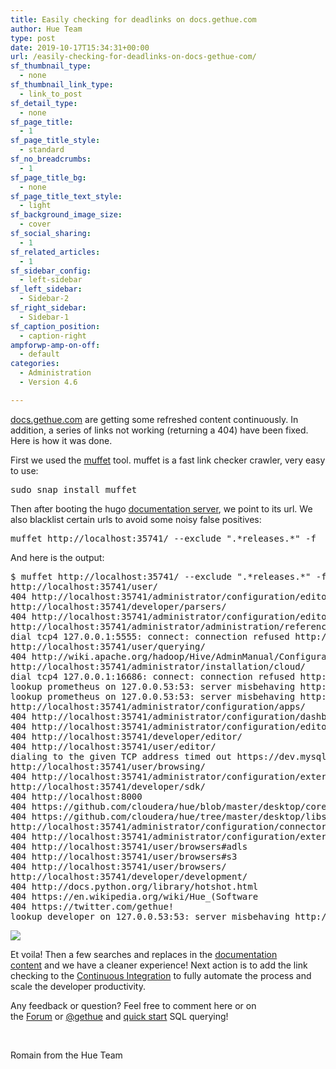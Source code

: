 ```yaml
---
title: Easily checking for deadlinks on docs.gethue.com
author: Hue Team
type: post
date: 2019-10-17T15:34:31+00:00
url: /easily-checking-for-deadlinks-on-docs-gethue-com/
sf_thumbnail_type:
  - none
sf_thumbnail_link_type:
  - link_to_post
sf_detail_type:
  - none
sf_page_title:
  - 1
sf_page_title_style:
  - standard
sf_no_breadcrumbs:
  - 1
sf_page_title_bg:
  - none
sf_page_title_text_style:
  - light
sf_background_image_size:
  - cover
sf_social_sharing:
  - 1
sf_related_articles:
  - 1
sf_sidebar_config:
  - left-sidebar
sf_left_sidebar:
  - Sidebar-2
sf_right_sidebar:
  - Sidebar-1
sf_caption_position:
  - caption-right
ampforwp-amp-on-off:
  - default
categories:
  - Administration
  - Version 4.6

---
```

[docs.gethue.com][1] are getting some refreshed content continuously. In addition, a series of links not working (returning a 404) have been fixed. Here is how it was done.

First we used the [muffet][2] tool. muffet is a fast link checker crawler, very easy to use:

<pre class="brush: bash; title: ; notranslate" title="">sudo snap install muffet
</pre>

Then after booting the hugo [documentation server][3], we point to its url. We also blacklist certain urls to avoid some noisy false positives:

<pre class="brush: bash; title: ; notranslate" title="">muffet http://localhost:35741/ --exclude ".*releases.*" -f
</pre>

And here is the output:

<pre class="brush: bash; title: ; notranslate" title="">$ muffet http://localhost:35741/ --exclude ".*releases.*" -f
http://localhost:35741/user/
404 http://localhost:35741/administrator/configuration/editor/#connectors
http://localhost:35741/developer/parsers/
404 http://localhost:35741/administrator/configuration/editor/#postgresql
http://localhost:35741/administrator/administration/reference/
dial tcp4 127.0.0.1:5555: connect: connection refused http://localhost:5555/tasks
http://localhost:35741/user/querying/
404 http://wiki.apache.org/hadoop/Hive/AdminManual/Configuration
http://localhost:35741/administrator/installation/cloud/
dial tcp4 127.0.0.1:16686: connect: connection refused http://localhost:16686
lookup prometheus on 127.0.0.53:53: server misbehaving http://prometheus:9090/graph
lookup prometheus on 127.0.0.53:53: server misbehaving http://prometheus:9090/targets
http://localhost:35741/administrator/configuration/apps/
404 http://localhost:35741/administrator/configuration/dashboard
404 http://localhost:35741/administrator/configuration/editor/
404 http://localhost:35741/developer/editor/
404 http://localhost:35741/user/editor/
dialing to the given TCP address timed out https://dev.mysql.com/downloads/connector/j/
http://localhost:35741/user/browsing/
404 http://localhost:35741/administrator/configuration/external/
http://localhost:35741/developer/sdk/
404 http://localhost:8000
404 https://github.com/cloudera/hue/blob/master/desktop/core/src/desktop/static/desktop/js/autocomplete/jison
404 https://github.com/cloudera/hue/tree/master/desktop/libs/metadata/catalog
http://localhost:35741/administrator/configuration/connectors/
404 http://localhost:35741/administrator/configuration/external/
404 http://localhost:35741/user/browsers#adls
404 http://localhost:35741/user/browsers#s3
404 http://localhost:35741/user/browsers/
http://localhost:35741/developer/development/
404 http://docs.python.org/library/hotshot.html
404 https://en.wikipedia.org/wiki/Hue_(Software
404 https://twitter.com/gethue!
lookup developer on 127.0.0.53:53: server misbehaving http://developer/development/#javascript </pre>

<a href="https://cdn.gethue.com/uploads/2019/10/website_link_checker.png"><img src="https://cdn.gethue.com/uploads/2019/10/website_link_checker.png" /></a>

Et voila! Then a few searches and replaces in the [documentation content][5] and we have a cleaner experience! Next action is to add the link checking to the [Continuous Integration][6] to fully automate the process and scale the developer productivity.

<div>
  <div>
    Any feedback or question? Feel free to comment here or on the <a href="https://discourse.gethue.com/">Forum</a> or <a href="https://twitter.com/gethue">@gethue</a> and <a href="https://docs.gethue.com/latest/quickstart/">quick start</a> SQL querying!
  </div>

  <p>
    &nbsp;
  </p>
</div>

<div>
</div>

Romain from the Hue Team

 [1]: http://docs.gethue.com
 [2]: https://github.com/raviqqe/muffet
 [3]: https://docs.gethue.com/developer/development/#documentation
 [4]: https://cdn.gethue.com/uploads/2019/10/website_link_checker.png
 [5]: https://github.com/cloudera/hue/tree/master/docs/docs-site/content
 [6]: https://gethue.com/improving-the-developer-productivity-with-some-continuous-integration/
